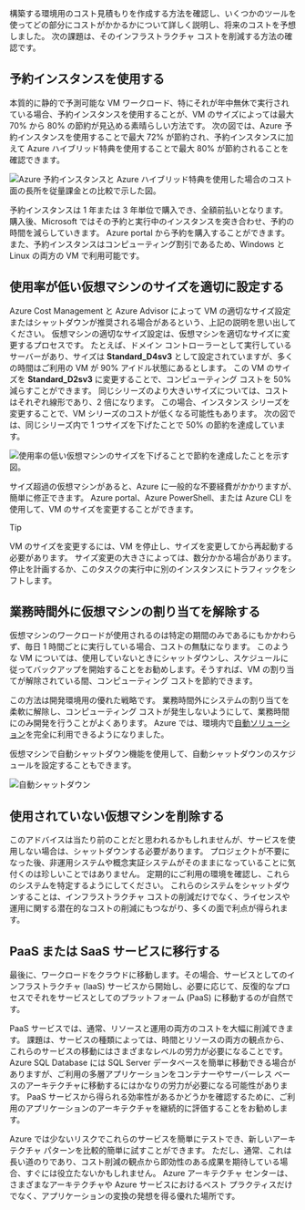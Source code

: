構築する環境用のコスト見積もりを作成する方法を確認し、いくつかのツールを使ってどの部分にコストがかかるかについて詳しく説明し、将来のコストを予想しました。 次の課題は、そのインフラストラクチャ コストを削減する方法の確認です。

## <a name="use-reserved-instances"></a>予約インスタンスを使用する

本質的に静的で予測可能な VM ワークロード、特にそれが年中無休で実行されている場合、予約インスタンスを使用することが、VM のサイズによっては最大 70% から 80% の節約が見込める素晴らしい方法です。 次の図では、Azure 予約インスタンスを使用することで最大 72% が節約され、予約インスタンスに加えて Azure ハイブリッド特典を使用することで最大 80% が節約されることを確認できます。

![Azure 予約インスタンスと Azure ハイブリッド特典を使用した場合のコスト面の長所を従量課金との比較で示した図。](../media-drafts/4-savings-coins.png)

予約インスタンスは 1 年または 3 年単位で購入でき、全額前払いとなります。 購入後、Microsoft ではその予約と実行中のインスタンスを突き合わせ、予約の時間を減らしていきます。 Azure portal から予約を購入することができます。 また、予約インスタンスはコンピューティング割引であるため、Windows と Linux の両方の VM で利用可能です。

## <a name="right-size-underutilized-virtual-machines"></a>使用率が低い仮想マシンのサイズを適切に設定する

Azure Cost Management と Azure Advisor によって VM の適切なサイズ設定またはシャットダウンが推奨される場合があるという、上記の説明を思い出してください。 仮想マシンの適切なサイズ設定は、仮想マシンを適切なサイズに変更するプロセスです。 たとえば、ドメイン コントローラーとして実行しているサーバーがあり、サイズは **Standard_D4sv3** として設定されていますが、多くの時間はご利用の VM が 90% アイドル状態にあるとします。 この VM のサイズを **Standard_D2sv3** に変更することで、コンピューティング コストを 50% 減らすことができます。 同じシリーズのより大きいサイズについては、コストはそれぞれ線形であり、2 倍になります。 この場合、インスタンス シリーズを変更することで、VM シリーズのコストが低くなる可能性もあります。 次の図では、同じシリーズ内で 1 つサイズを下げたことで 50% の節約を達成しています。

![使用率の低い仮想マシンのサイズを下げることで節約を達成したことを示す図。](../media-drafts/4-vm-resize.png)

サイズ超過の仮想マシンがあると、Azure に一般的な不要経費がかかりますが、簡単に修正できます。 Azure portal、Azure PowerShell、または Azure CLI を使用して、VM のサイズを変更することができます。

> [!TIP]
> VM のサイズを変更するには、VM を停止し、サイズを変更してから再起動する必要があります。 サイズ変更の大きさによっては、数分かかる場合があります。 停止を計画するか、このタスクの実行中に別のインスタンスにトラフィックをシフトします。

## <a name="deallocate-virtual-machines-in-off-hours"></a>業務時間外に仮想マシンの割り当てを解除する

仮想マシンのワークロードが使用されるのは特定の期間のみであるにもかかわらず、毎日 1 時間ごとに実行している場合、コストの無駄になります。 このような VM については、使用していないときにシャットダウンし、スケジュールに従ってバックアップを開始することをお勧めします。そうすれば、VM の割り当てが解除されている間、コンピューティング コストを節約できます。

この方法は開発環境用の優れた戦略です。 業務時間外にシステムの割り当てを柔軟に解除し、コンピューティング コストが発生しないようにして、業務時間にのみ開発を行うことがよくあります。 Azure では、環境内で[自動ソリューション](https://docs.microsoft.com/azure/automation/automation-solution-vm-management)を完全に利用できるようになりました。

仮想マシンで自動シャットダウン機能を使用して、自動シャットダウンのスケジュールを設定することもできます。

![自動シャットダウン](../media-drafts/4-vm-auto-shutdown.png)

## <a name="delete-unused-virtual-machines"></a>使用されていない仮想マシンを削除する 

 このアドバイスは当たり前のことだと思われるかもしれませんが、サービスを使用しない場合は、シャットダウンする必要があります。 プロジェクトが不要になった後、非運用システムや概念実証システムがそのままになっていることに気付くのは珍しいことではありません。 定期的にご利用の環境を確認し、これらのシステムを特定するようにしてください。 これらのシステムをシャットダウンすることは、インフラストラクチャ コストの削減だけでなく、ライセンスや運用に関する潜在的なコストの削減にもつながり、多くの面で利点が得られます。

## <a name="migrate-to-paas-or-saas-services"></a>PaaS または SaaS サービスに移行する 

最後に、ワークロードをクラウドに移動します。その場合、サービスとしてのインフラストラクチャ (IaaS) サービスから開始し、必要に応じて、反復的なプロセスでそれをサービスとしてのプラットフォーム (PaaS) に移動するのが自然です。

PaaS サービスでは、通常、リソースと運用の両方のコストを大幅に削減できます。 課題は、サービスの種類によっては、時間とリソースの両方の観点から、これらのサービスの移動にはさまざまなレベルの労力が必要になることです。 Azure SQL Database には SQL Server データベースを簡単に移動できる場合がありますが、ご利用の多層アプリケーションをコンテナーやサーバーレス ベースのアーキテクチャに移動するにはかなりの労力が必要になる可能性があります。 PaaS サービスから得られる効率性があるかどうかを確認するために、ご利用のアプリケーションのアーキテクチャを継続的に評価することをお勧めします。  

Azure では少ないリスクでこれらのサービスを簡単にテストでき、新しいアーキテクチャ パターンを比較的簡単に試すことができます。 ただし、通常、これは長い道のりであり、コスト削減の観点から即効性のある成果を期待している場合、すぐには役立たないかもしれません。 Azure アーキテクチャ センターは、さまざまなアーキテクチャや Azure サービスにおけるベスト プラクティスだけでなく、アプリケーションの変換の発想を得る優れた場所です。 